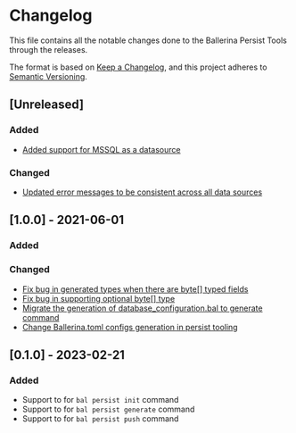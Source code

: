 # Changelog
This file contains all the notable changes done to the Ballerina Persist Tools through the releases.

The format is based on [Keep a Changelog](https://keepachangelog.com/en/1.0.0/),
and this project adheres to [Semantic Versioning](https://semver.org/spec/v2.0.0.html).

## [Unreleased]

### Added
- [Added support for MSSQL as a datasource](https://github.com/ballerina-platform/ballerina-standard-library/issues/4506)

### Changed
- [Updated error messages to be consistent across all data sources](https://github.com/ballerina-platform/ballerina-standard-library/issues/4360)

## [1.0.0] - 2021-06-01

### Added

### Changed
- [Fix bug in generated types when there are byte[] typed fields](https://github.com/ballerina-platform/ballerina-standard-library/issues/4075)
- [Fix bug in supporting optional byte[] type](https://github.com/ballerina-platform/ballerina-standard-library/issues/4074)
- [Migrate the generation of database_configuration.bal to generate command](https://github.com/ballerina-platform/ballerina-standard-library/issues/4118)
- [Change Ballerina.toml configs generation in persist tooling](https://github.com/ballerina-platform/ballerina-standard-library/issues/4135)

## [0.1.0] - 2023-02-21

### Added
 
- Support to for `bal persist init` command
- Support to for `bal persist generate` command
- Support to for `bal persist push` command
